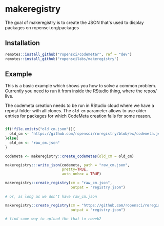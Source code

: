 # makeregistry

The goal of makeregistry is to create the JSON that's used to display packages on ropensci.org/packages

## Installation

``` r
remotes::install_github("ropensci/codemetar", ref = "dev")
remotes::install_github("ropenscilabs/makeregistry")
```

## Example

This is a basic example which shows you how to solve a common problem. Currently you need to run it from inside the RStudio thing, where the repos/ live.

The codemeta creation needs to be run in RStudio cloud where we have a repos/ folder with all clones. The `old_cm` parameter allows to use older entries for packages for which CodeMeta creation fails for some reason.

``` r

if(!file.exists("old_cm.json")){
  old_cm <- "https://github.com/ropensci/roregistry/blob/ex/codemeta.json?raw=true"
}else{
  old_cm <- "raw_cm.json"
}

codemeta <- makeregistry::create_codemetas(old_cm = old_cm)

makeregistry:::write_json(codemeta, path = "raw_cm.json",
                          pretty=TRUE,
                          auto_unbox = TRUE)

makeregistry::create_registry(cm = "raw_cm.json",
                              outpat = "registry.json")
                              
# or, as long as we don't have raw_cm.json

makeregistry::create_registry(cm = "https://github.com/ropensci/roregistry/blob/ex/codemeta.json?raw=true",
                              outpat = "registry.json")
                              
# find some way to upload the that to roweb2
```

